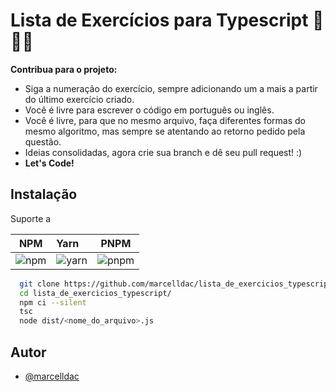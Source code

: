 # Lista de Exercícios para Typescript 💙💙💙

**Contribua para o projeto:**

- Siga a numeração do exercício, sempre adicionando um a mais a partir do último exercício criado.
- Você é livre para escrever o código em português ou inglês.
- Você é livre, para que no mesmo arquivo, faça diferentes formas do mesmo algoritmo, mas sempre se atentando ao retorno pedido pela questão.
- Ideias consolidadas, agora crie sua branch e dê seu pull request! :)
- **Let's Code!**

## Instalação

Suporte a

| NPM                                                                                          | Yarn                                                                                                   |                                                  PNPM                                                   |
| -------------------------------------------------------------------------------------------- | :----------------------------------------------------------------------------------------------------- | :-----------------------------------------------------------------------------------------------------: |
| ![npm](https://img.shields.io/badge/npm-CB3837?style=for-the-badge&logo=npm&logoColor=white) | ![yarn](https://img.shields.io/badge/yarn-%232C8EBB.svg?style=for-the-badge&logo=yarn&logoColor=white) | ![pnpm](https://img.shields.io/badge/pnpm-%234a4a4a.svg?style=for-the-badge&logo=pnpm&logoColor=f69220) |

```bash
  git clone https://github.com/marcelldac/lista_de_exercicios_typescript
  cd lista_de_exercicios_typescript/
  npm ci --silent
  tsc
  node dist/<nome_do_arquivo>.js
```

## Autor

- [@marcelldac](https://www.github.com/marcelldac)
